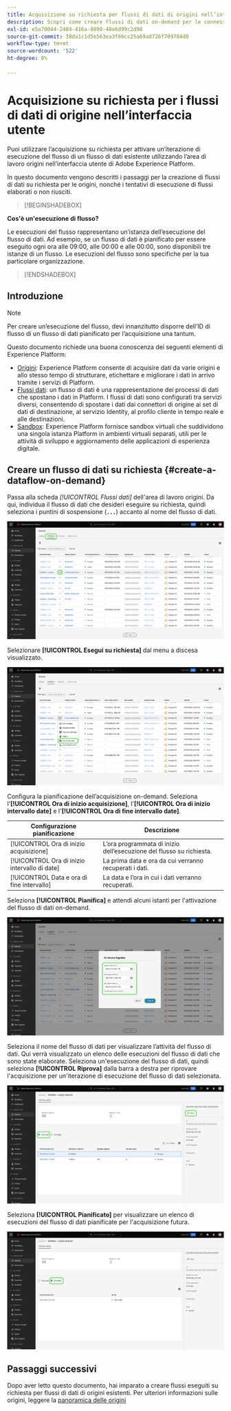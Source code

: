 ```yaml
---
title: Acquisizione su richiesta per flussi di dati di origini nell’interfaccia utente
description: Scopri come creare flussi di dati on-demand per le connessioni sorgente utilizzando l’interfaccia utente di Experience Platform.
exl-id: e5a70044-2484-416a-8098-48e6d99c2d98
source-git-commit: 38da1c1d5e563ea3f66cc25a69ad726f709784d0
workflow-type: tm+mt
source-wordcount: '522'
ht-degree: 0%

---
```


# Acquisizione su richiesta per i flussi di dati di origine nell’interfaccia utente

Puoi utilizzare l’acquisizione su richiesta per attivare un’iterazione di esecuzione del flusso di un flusso di dati esistente utilizzando l’area di lavoro origini nell’interfaccia utente di Adobe Experience Platform.

In questo documento vengono descritti i passaggi per la creazione di flussi di dati su richiesta per le origini, nonché i tentativi di esecuzione di flussi elaborati o non riusciti.

>[!BEGINSHADEBOX]

**Cos&#39;è un&#39;esecuzione di flusso?**

Le esecuzioni del flusso rappresentano un’istanza dell’esecuzione del flusso di dati. Ad esempio, se un flusso di dati è pianificato per essere eseguito ogni ora alle 09:00, alle 00:00 e alle 00:00, sono disponibili tre istanze di un flusso. Le esecuzioni del flusso sono specifiche per la tua particolare organizzazione.

>[!ENDSHADEBOX]

## Introduzione

>[!NOTE]
>
>Per creare un’esecuzione del flusso, devi innanzitutto disporre dell’ID di flusso di un flusso di dati pianificato per l’acquisizione una tantum.

Questo documento richiede una buona conoscenza dei seguenti elementi di Experience Platform:

* [Origini](../../home.md): Experience Platform consente di acquisire dati da varie origini e allo stesso tempo di strutturare, etichettare e migliorare i dati in arrivo tramite i servizi di Platform.
* [Flussi dati](../../../dataflows/home.md): un flusso di dati è una rappresentazione dei processi di dati che spostano i dati in Platform. I flussi di dati sono configurati tra servizi diversi, consentendo di spostare i dati dai connettori di origine ai set di dati di destinazione, al servizio Identity, al profilo cliente in tempo reale e alle destinazioni.
* [Sandbox](../../../sandboxes/home.md): Experience Platform fornisce sandbox virtuali che suddividono una singola istanza Platform in ambienti virtuali separati, utili per le attività di sviluppo e aggiornamento delle applicazioni di esperienza digitale.

## Creare un flusso di dati su richiesta {#create-a-dataflow-on-demand}

Passa alla scheda *[!UICONTROL Flussi dati]* dell&#39;area di lavoro origini. Da qui, individua il flusso di dati che desideri eseguire su richiesta, quindi seleziona i puntini di sospensione (**`...`**) accanto al nome del flusso di dati.

![Elenco di flussi di dati nell&#39;area di lavoro di origine.](../../images/tutorials/on-demand/select-dataflow.png)

Selezionare **[!UICONTROL Esegui su richiesta]** dal menu a discesa visualizzato.

![Menu a discesa con l&#39;opzione Esegui su richiesta selezionata.](../../images/tutorials/on-demand/run-on-demand.png)

Configura la pianificazione dell’acquisizione on-demand. Seleziona l&#39;**[!UICONTROL Ora di inizio acquisizione]**, l&#39;**[!UICONTROL Ora di inizio intervallo date]** e l&#39;**[!UICONTROL Ora di fine intervallo date]**.

| Configurazione pianificazione | Descrizione |
| --- | --- |
| [!UICONTROL Ora di inizio acquisizione] | L’ora programmata di inizio dell’esecuzione del flusso su richiesta. |
| [!UICONTROL Ora di inizio intervallo di date] | La prima data e ora da cui verranno recuperati i dati. |
| [!UICONTROL Data e ora di fine intervallo] | La data e l’ora in cui i dati verranno recuperati. |

Seleziona **[!UICONTROL Pianifica]** e attendi alcuni istanti per l&#39;attivazione del flusso di dati on-demand.

![Finestra di configurazione della pianificazione per l&#39;acquisizione su richiesta.](../../images/tutorials/on-demand/configure-schedule.png)

Seleziona il nome del flusso di dati per visualizzare l’attività del flusso di dati. Qui verrà visualizzato un elenco delle esecuzioni del flusso di dati che sono state elaborate. Seleziona un&#39;esecuzione del flusso di dati, quindi seleziona **[!UICONTROL Riprova]** dalla barra a destra per riprovare l&#39;acquisizione per un&#39;iterazione di esecuzione del flusso di dati selezionata.

![Un elenco di flussi elaborati viene eseguito per un flusso di dati selezionato.](../../images/tutorials/on-demand/processed.png)

Seleziona **[!UICONTROL Pianificato]** per visualizzare un elenco di esecuzioni del flusso di dati pianificate per l&#39;acquisizione futura.

![Un elenco di flussi pianificati viene eseguito per un flusso di dati selezionato.](../../images/tutorials/on-demand/scheduled.png)

## Passaggi successivi

Dopo aver letto questo documento, hai imparato a creare flussi eseguiti su richiesta per flussi di dati di origini esistenti. Per ulteriori informazioni sulle origini, leggere la [panoramica delle origini](../../home.md)
